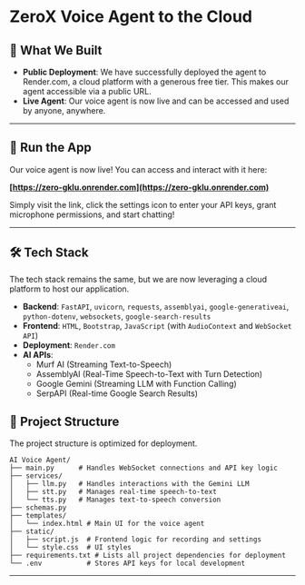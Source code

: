 # ZeroX Voice Agent to the Cloud

## 🧠 What We Built

  * **Public Deployment**: We have successfully deployed the agent to Render.com, a cloud platform with a generous free tier. This makes our agent accessible via a public URL.
  * **Live Agent**: Our voice agent is now live and can be accessed and used by anyone, anywhere.

-----

## 🚀 Run the App

Our voice agent is now live\! You can access and interact with it here:

**[https://zero-gklu.onrender.com](https://zero-gklu.onrender.com)**

Simply visit the link, click the settings icon to enter your API keys, grant microphone permissions, and start chatting\!

-----

## 🛠 Tech Stack

The tech stack remains the same, but we are now leveraging a cloud platform to host our application.

  * **Backend**: `FastAPI`, `uvicorn`, `requests`, `assemblyai`, `google-generativeai`, `python-dotenv`, `websockets`, `google-search-results`
  * **Frontend**: `HTML`, `Bootstrap`, `JavaScript` (with `AudioContext` and `WebSocket API`)
  * **Deployment**: `Render.com`
  * **AI APIs**:
      * Murf AI (Streaming Text-to-Speech)
      * AssemblyAI (Real-Time Speech-to-Text with Turn Detection)
      * Google Gemini (Streaming LLM with Function Calling)
      * SerpAPI (Real-time Google Search Results)


## 📂 Project Structure

The project structure is optimized for deployment.

```
AI Voice Agent/
├── main.py      # Handles WebSocket connections and API key logic
├── services/
│   ├── llm.py   # Handles interactions with the Gemini LLM
│   ├── stt.py   # Manages real-time speech-to-text
│   └── tts.py   # Manages text-to-speech conversion
├── schemas.py
├── templates/
│   └── index.html # Main UI for the voice agent
├── static/
│   ├── script.js  # Frontend logic for recording and settings
│   └── style.css  # UI styles
├── requirements.txt # Lists all project dependencies for deployment
└── .env           # Stores API keys for local development
```

-----
